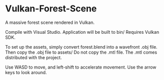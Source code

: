 # Vulkan-Forest-Scene
A massive forest scene rendered in Vulkan.

Compile with Visual Studio. Application will be built to bin/
Requires Vulkan SDK.

To set up the assets, simply convert forest.blend into a wavefront .obj file.
Then copy the .obj file to assets/
Do not copy the .mtl file. The .mtl comes distributed with the project.

Use WASD to move, and left-shift to accelerate movement.
Use the arrow keys to look around.